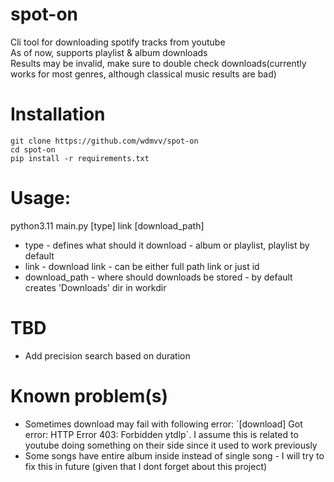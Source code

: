 # spot-on
Cli tool for downloading spotify tracks from youtube<br>
As of now, supports playlist & album downloads<br>
Results may be invalid, make sure to double check downloads(currently works for most genres, although classical music results are bad)<br>


# Installation
```
git clone https://github.com/wdmvv/spot-on
cd spot-on
pip install -r requirements.txt
```

# Usage:
python3.11 main.py [type] link [download_path]<br>
<ul>
  <li>type - defines what should it download - album or playlist, playlist by default</li>
  <li>link - download link - can be either full path link or just id</li>
  <li>download_path - where should downloads be stored - by default creates 'Downloads' dir in workdir</li>
</ul>

# TBD
<ul>
  <li>Add precision search based on duration</li>
</ul>

# Known problem(s)
<ul>
  <li>Sometimes download may fail with following error: `[download] Got error: HTTP Error 403: Forbidden ytdlp`. I assume this is related to youtube doing something on their side since it used to work previously</li>
  <li>Some songs have entire album inside instead of single song - I will try to fix this in future (given that I dont forget about this project)</li>
</ul>